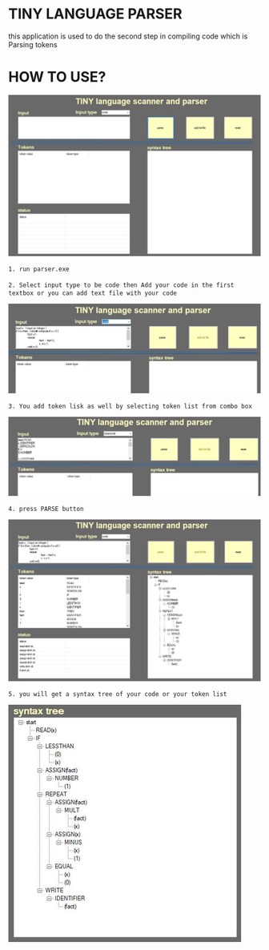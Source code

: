 # TINY LANGUAGE PARSER

this application is used to do the second step in compiling code which is Parsing tokens
 

# HOW TO USE?
![](images/1.jpg)

	1. run parser.exe

	2. Select input type to be code then Add your code in the first textbox or you can add text file with your code

![](images/2.jpg)

	3. You add token lisk as well by selecting token list from combo box

![](images/3.jpg)

	4. press PARSE button

![](images/4.jpg)

	
	
	5. you will get a syntax tree of your code or your token list
	
![](images/5.jpg)


